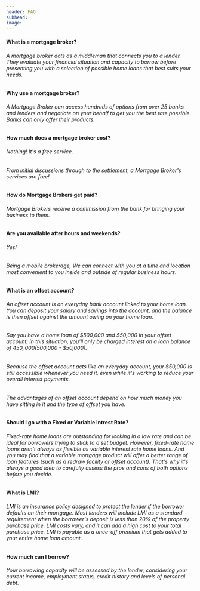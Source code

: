 ```yaml
---
header: FAQ
subhead:
image:
---
```


#### What is a mortgage broker?

###### A mortgage broker acts as a middleman that connects you to a lender. They evaluate your financial situation and capacity to borrow before presenting you with a selection of possible home loans that best suits your needs.

#### Why use a mortgage broker?

###### A Mortgage Broker can access hundreds of options from over 25 banks and lenders and negotiate on your behalf to get you the best rate possible. Banks can only offer their products.

#### How much does a mortgage broker cost?

###### Nothing! It's a free service.

###### From initial discussions through to the settlement, a Mortgage Broker's services are free!

#### How do Mortgage Brokers get paid?

###### Mortgage Brokers receive a commission from the bank for bringing your business to them.

#### Are you available after hours and weekends?

###### Yes!

###### Being a mobile brokerage, We can connect with you at a time and location most convenient to you inside and outside of regular business hours.

#### What is an offset account?

###### An offset account is an everyday bank account linked to your home loan. You can deposit your salary and savings into the account, and the balance is then offset against the amount owing on your home loan.

###### Say you have a home loan of $500,000 and $50,000 in your offset account; in this situation, you'll only be charged interest on a loan balance of $450,000 ($500,000 - $50,000).

###### Because the offset account acts like an everyday account, your $50,000 is still accessible whenever you need it, even while it's working to reduce your overall interest payments.

###### The advantages of an offset account depend on how much money you have sitting in it and the type of offset you have.

#### Should I go with a Fixed or Variable Intrest Rate?

###### Fixed-rate home loans are outstanding for locking in a low rate and can be ideal for borrowers trying to stick to a set budget. However, fixed-rate home loans aren't always as flexible as variable interest rate home loans. And you may find that a variable mortgage product will offer a better range of loan features (such as a redraw facility or offset account). That's why it's always a good idea to carefully assess the pros and cons of both options before you decide.

#### What is LMI?

###### LMI is an insurance policy designed to protect the lender if the borrower defaults on their mortgage. Most lenders will include LMI as a standard requirement when the borrower's deposit is less than 20% of the property purchase price. LMI costs vary, and it can add a high cost to your total purchase price. LMI is payable as a once-off premium that gets added to your entire home loan amount.

#### How much can I borrow?

###### Your borrowing capacity will be assessed by the lender, considering your current income, employment status, credit history and levels of personal debt.
